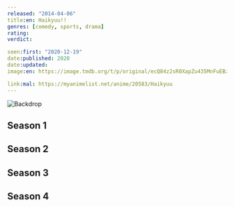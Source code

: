 ```yaml
---
released: "2014-04-06"
title:en: Haikyuu!!
genres: [comedy, sports, drama]
rating:
verdict:

seen:first: "2020-12-19"
date:published: 2020
date:updated:
image:en: https://image.tmdb.org/t/p/original/ecQ84z2sR0XapZu435MnFuEBzD8.jpg

link:mal: https://myanimelist.net/anime/20583/Haikyuu
---
```


![Backdrop](https://image.tmdb.org/t/p/original/dlPVXJglJ4XiIwbGwEFJj5C20Sr.jpg)

<!-- SEASON DIVIDER -->
## Season 1

<!-- SEASON DIVIDER -->
## Season 2

<!-- SEASON DIVIDER -->
## Season 3

<!-- SEASON DIVIDER -->
## Season 4
